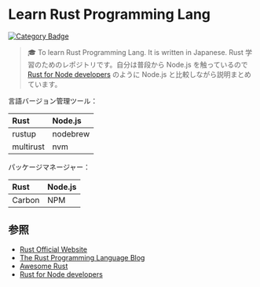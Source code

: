 [category-badge]: https://img.shields.io/badge/Category-Learn-green.svg?style=flat-square
[category-link]:  https://github.com/search?utf8=%E2%9C%93&q=learn%2Buser%3Asandbox-development&type=Repositories&ref=advsearch&l=&l=

# Learn Rust Programming Lang

[![Category Badge][category-badge]][category-link]

>:mortar_board: To learn Rust Programming Lang. It is written in Japanese. Rust 学習のためのレポジトリです。自分は普段から Node.js を触っているので [Rust for Node developers](https://github.com/Mercateo/rust-for-node-developers) のように Node.js と比較しながら説明まとめています。


言語バージョン管理ツール：

| Rust | Node.js |
|:---- |:------- |
|rustup | nodebrew |
|multirust | nvm |

パッケージマネージャー：

| Rust | Node.js |
|:---- |:------- |
| Carbon | NPM   |

## 参照

* [Rust Official Website](https://www.rust-lang.org/en-US/)
* [The Rust Programming Language Blog](https://blog.rust-lang.org/)
* [Awesome Rust](https://github.com/kud1ing/awesome-rust)
* [Rust for Node developers](https://github.com/Mercateo/rust-for-node-developers)
